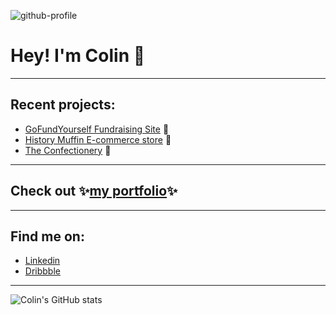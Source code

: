 ![github-profile](https://user-images.githubusercontent.com/77926563/147447198-89c58801-ea0c-4d25-a0bf-fd97cfc7fcad.png)


# Hey! I'm Colin 👋

---

## Recent projects:
 - [GoFundYourself Fundraising Site](https://gofundyourself.lol) 🦩
 - [History Muffin E-commerce store](https://historymuffin.com) 🧁
 - [The Confectionery](https://theconfectionery.tv/) 🍬
<!--  - [News Explorer](https://github.com/cjmaret/news-explorer-frontend) 📰
 - [Apiary](https://github.com/cjmaret/apiary) 🐝
 - [The Planets](https://github.com/cjmaret/planets-fact-site-react) 🪐 -->

---

## Check out ✨[my portfolio](https://colinmaretsky.com)✨

---

## Find me on:
- [Linkedin](https://www.linkedin.com/in/colin-maretsky/)
- [Dribbble](https://dribbble.com/cjmaret)

---

![Colin's GitHub stats](https://github-readme-stats.vercel.app/api?username=cjmaret&show_icons=true&hide=stars)
